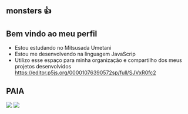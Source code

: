 ## monsters 👍

## Bem vindo ao meu perfil
- Estou estudando no Mitsusada Umetani
- Estou me desenvolvendo na linguagem JavaScrip
- Utilizo esse espaço para minha organização e compartilho dos meus projetos desenvolvidos
 https://editor.p5js.org/00001076390572sp/full/SJVxR0fc2
## PAIA

![](https://media1.tenor.com/m/GdiosKmodVIAAAAd/lolis-dance.gif)
![](https://media1.tenor.com/m/n80SahjQavAAAAAd/kenosbynpesta.gif)
